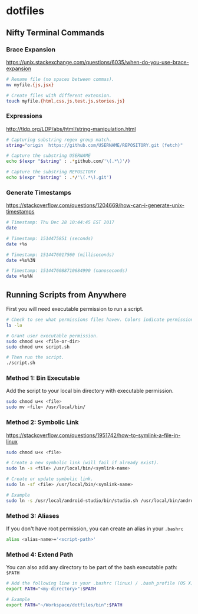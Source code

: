 # dotfiles

## Nifty Terminal Commands

### Brace Expansion
https://unix.stackexchange.com/questions/6035/when-do-you-use-brace-expansion
```bash
# Rename file (no spaces between commas).
mv myfile.{js,jsx}

# Create files with different extension.
touch myfile.{html,css,js,test.js,stories.js}
```

### Expressions
http://tldp.org/LDP/abs/html/string-manipulation.html

```bash
# Capturing substring regex group match.
string="origin  https://github.com/USERNAME/REPOSITORY.git (fetch)"

# Capture the substring USERNAME
echo $(expr "$string" : .*github.com/'\(.*\)'/)

# Capture the substring REPOSITORY
echo $(expr "$string" : .*/'\(.*\).git')
```

### Generate Timestamps
https://stackoverflow.com/questions/1204669/how-can-i-generate-unix-timestamps

```bash
# Timestamp: Thu Dec 28 10:44:45 EST 2017
date

# Timestamp: 1514475851 (seconds)
date +%s

# Timestamp: 1514476017560 (milliseconds)
date +%s%3N

# Timestamp: 1514476088710684990 (nanoseconds)
date +%s%N
```

## Running Scripts from Anywhere

First you will need executable permission to run a script.

```bash
# Check to see what permissions files havev. Colors indicate permissions.
ls -la

# Grant user executable permission.
sudo chmod u+x <file-or-dir>
sudo chmod u+x script.sh

# Then run the script.
./script.sh
```

### Method 1: Bin Executable
Add the script to your local bin directory with executable permission.

```bash
sudo chmod u+x <file>
sudo mv <file> /usr/local/bin/
```

### Method 2: Symbolic Link
https://stackoverflow.com/questions/1951742/how-to-symlink-a-file-in-linux

```bash
sudo chmod u+x <file>

# Create a new symbolic link (will fail if already exist).
sudo ln -s <file> /usr/local/bin/<symlink-name>

# Create or update symbolic link.
sudo ln -sf <file> /usr/local/bin/<symlink-name>

# Example
sudo ln -s /usr/local/android-studio/bin/studio.sh /usr/local/bin/android-studio
```

### Method 3: Aliases
If you don't have root permission, you can create an alias in your `.bashrc`

```bash
alias <alias-name>='<script-path>'
```

### Method 4: Extend Path

You can also add any directory to be part of the bash executable path: `$PATH`

```bash
# Add the following line in your .bashrc (linux) / .bash_profile (OS X)
export PATH="<my-directory>":$PATH

# Example
export PATH="~/Workspace/dotfiles/bin":$PATH
```
